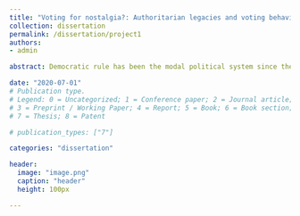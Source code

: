 ```yaml
---
title: "Voting for nostalgia?: Authoritarian legacies and voting behavior in post-authoritarian democracies."
collection: dissertation
permalink: /dissertation/project1
authors: 
- admin

abstract: Democratic rule has been the modal political system since the Third Wave of democratization, but nostalgia for authoritarian rule still drive political behavior in many new democracies. Why do voters feel nostalgic for an authoritarian past in consolidated democratic societies? Defining authoritarian nostalgia as a positive affective attachment to the achievements from the former period of dictatorship, I examine this question with a focus on two key elements of authoritarian nostalgia: coping mechanism and value orientation. Longing for the authoritarian past can function as a remedy for a lack of satisfaction with the new democratic regime and help construct a social identity that embraces core values from the authoritarian period. I argue that individual personality traits shape individual value orientation linked to the former dictatorship and that external threat perception enhances nostalgia for an authoritarian past as a solution to present discontents. I develop a reliable measure of authoritarian nostalgia and test my hypotheses with a stylized survey experiment in South Korea and Taiwan. This paper establishs a yet unexamined concept of authoritarian nostalgia and explains its lingering effects on political attitudes and voting behavior in two post-authoritarian democracies. 

date: "2020-07-01"
# Publication type.
# Legend: 0 = Uncategorized; 1 = Conference paper; 2 = Journal article;
# 3 = Preprint / Working Paper; 4 = Report; 5 = Book; 6 = Book section;
# 7 = Thesis; 8 = Patent

# publication_types: ["7"]

categories: "dissertation"

header:
  image: "image.png"
  caption: "header"
  height: 100px

---
```

